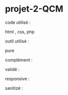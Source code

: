 # projet-2-QCM

code utilisé :

html , css, php

outil utilisé :

pure

complément :

validé :

responsive :

sanitizé :
